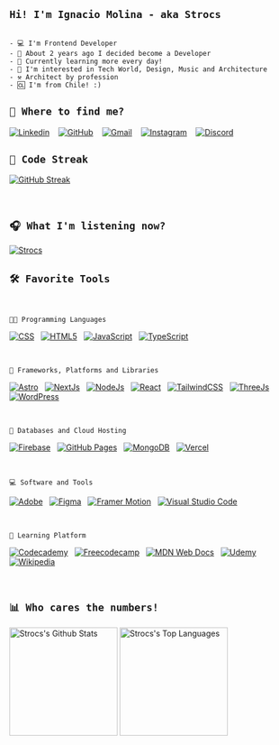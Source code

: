 ## `Hi! I'm Ignacio Molina - aka Strocs`

```

- 💻 I'm Frontend Developer
- 🚀 About 2 years ago I decided become a Developer
- 🏫 Currently learning more every day!
- 💖 I'm interested in Tech World, Design, Music and Architecture
- ⚒️ Architect by profession
- 🆑 I'm from Chile! :)

```

## `🫠 Where to find me?`

[![Linkedin](https://img.shields.io/badge/Linkedin-0077B5?style=for-the-badge&logo=linkedin&logoColor=white)](https://www.linkedin.com/in/igmolinap)
&nbsp;&nbsp;
[![GitHub](https://img.shields.io/badge/Github-100000?style=for-the-badge&logo=github&logoColor=white)](https://github.com/Strocs)
&nbsp;&nbsp;
[![Gmail](https://img.shields.io/badge/Gmail-D14836?style=for-the-badge&logo=gmail&logoColor=white)](mailto:strocsdev@gmail.com)
&nbsp;&nbsp;
[![Instagram](https://img.shields.io/badge/Instagram-%23E4405F.svg?style=for-the-badge&logo=Instagram&logoColor=white)](https://www.instagram.com/_strocs)
&nbsp;&nbsp;
[![Discord](https://img.shields.io/badge/Discord-%235865F2.svg?style=for-the-badge&logo=discord&logoColor=white)](https://discord.com/user/291358295145316352)

## `💪 Code Streak`

[![GitHub Streak](https://streak-stats.demolab.com?user=Strocs&theme=slateorange&hide_border=true&mode=weekly)](https://git.io/streak-stats)

<br/>

## `🎧 What I'm listening now?`

[![Strocs](https://spotify-github-profile.vercel.app/api/view?uid=strocs&cover_image=true&theme=compact&show_offline=false&background_color=121212&interchange=false)](https://spotify-github-profile.vercel.app/api/view?uid=strocs&redirect=true)

## `🛠️ Favorite Tools`

<br/>

`👨‍💻 Programming Languages`

<p>
  <a href="#"><img alt="CSS" src="https://img.shields.io/badge/css3-%231572B6.svg?style=flat-square&logo=css3&logoColor=white"></a>
  &nbsp;
  <a href="#"><img alt="HTML5" src="https://img.shields.io/badge/html5-%23E34F26.svg?style=flat-square&logo=html5&logoColor=white"></a>
  &nbsp;
  <a href="#"><img alt="JavaScript" src="https://img.shields.io/badge/javascript-%23323330.svg?style=flat-square&logo=javascript&logoColor=%23F7DF1E"></a>
  &nbsp;
  <a href="#"><img alt="TypeScript" src="https://img.shields.io/badge/typescript-%23007ACC.svg?style=flat-square&logo=typescript&logoColor=white"></a>
</p>
<br/>

`🤖 Frameworks, Platforms and Libraries`

<p>
  <a href="#"><img alt="Astro" src="https://img.shields.io/badge/astro-%232C2052.svg?style=flat-square&logo=astro&logoColor=white"></a>
  &nbsp;
  <a href="#"><img alt="NextJs" src="https://img.shields.io/badge/Next-black?style=flat-square&logo=next.js&logoColor=white"></a>
  &nbsp;
  <a href="#"><img alt="NodeJs" src="https://img.shields.io/badge/node.js-6DA55F?style=flat-square&logo=node.js&logoColor=white"></a>
  &nbsp;
  <a href="#"><img alt="React" src="https://img.shields.io/badge/react-%2320232a.svg?style=flat-square&logo=react&logoColor=%2361DAFB"></a>
  &nbsp;
  <a href="#"><img alt="TailwindCSS" src="https://img.shields.io/badge/tailwindcss-%2338B2AC.svg?style=flat-square&logo=tailwind-css&logoColor=white"></a>
  &nbsp;
  <a href="#"><img alt="ThreeJs" src="https://img.shields.io/badge/threejs-black?style=flat-square&logo=three.js&logoColor=white"></a>
  &nbsp;
  <a href="#"><img alt="WordPress" src="https://img.shields.io/badge/WordPress-%23117AC9.svg?style=flat-square&logo=WordPress&logoColor=white"></a>
</p>
<br/>

`🫙 Databases and Cloud Hosting`

<p>
  <a href="#"><img alt="Firebase" src="https://img.shields.io/badge/Firebase-039BE5?style=flat-square&logo=Firebase&logoColor=white"></a>
  &nbsp;
  <a href="#"><img alt="GitHub Pages" src="https://img.shields.io/badge/GitHub%20Pages-327FC7.svg?style=flat-square&logo=github&logoColor=white"></a>
  &nbsp;
  <a href="#"><img alt="MongoDB" src ="https://img.shields.io/badge/MongoDB-%234ea94b.svg?style=flat-square&logo=mongodb&logoColor=white"></a>
  &nbsp;
  <a href="#"><img alt="Vercel" src="https://img.shields.io/badge/vercel-%23000000.svg?style=flat-square&logo=vercel&logoColor=white"></a>
</p>
<br/>

`💻 Software and Tools`

<p>
  <a href="#"><img alt="Adobe" src="https://img.shields.io/badge/adobe-%23FF0000.svg?style=flat-square&logo=adobe&logoColor=white"></a>
  &nbsp;
  <a href="#"><img alt="Figma" src="https://img.shields.io/badge/figma-%23F24E1E.svg?style=flat-square&logo=figma&logoColor=white"></a>
  &nbsp;
  <a href="#"><img alt="Framer Motion" src="https://img.shields.io/badge/Framer-black?style=flat-square&logo=framer&logoColor=blue"></a>
  &nbsp;
  <a href="#"><img alt="Visual Studio Code" src="https://img.shields.io/badge/Visual%20Studio%20Code-0078d7.svg?style=flat-square&logo=visual-studio-code&logoColor=white"></a>
</p>
<br/>

`🏫 Learning Platform`

<p>
  <a href="#"><img alt="Codecademy" src="https://img.shields.io/badge/Codecademy-FFF0E5?style=flat-square&logo=codecademy&logoColor=1F243A"></a>
  &nbsp;
  <a href="#"><img alt="Freecodecamp" src="https://img.shields.io/badge/Freecodecamp-%23123.svg?&style=flat-square&logo=freecodecamp&logoColor=green"></a>
  &nbsp;
  <a href="#"><img alt="MDN Web Docs" src="https://img.shields.io/badge/MDN_Web_Docs-black?style=flat-square&logo=mdnwebdocs&logoColor=white"></a>
  &nbsp;
  <a href="#"><img alt="Udemy" src="https://img.shields.io/badge/Udemy-A435F0?style=flat-square&logo=Udemy&logoColor=white"></a>
  &nbsp;
  <a href="#"><img alt="Wikipedia" src="https://img.shields.io/badge/Wikipedia-%23000000.svg?style=flat-square&logo=wikipedia&logoColor=white"></a>
</p>

<br/>

## `📊 Who cares the numbers!`

<a href="https://github.com/anuraghazra/github-readme-stats"><img alt="Strocs's Github Stats" src="https://denvercoder1-github-readme-stats.vercel.app/api/?username=Strocs&show_icons=true&include_all_commits=true&count_private=true&theme=react&hide_border=true&bg_color=36393fFF&title_color=faa627&icon_color=faa627&border_radius=10" height="192px"/></a>
<a href="https://github.com/anuraghazra/github-readme-stats"><img alt="Strocs's Top Languages" src="https://denvercoder1-github-readme-stats.vercel.app/api/top-langs/?username=Strocs&langs_count=8&layout=compact&theme=react&card_width=250&hide_border=true&bg_color=36393fFF&title_color=faa627&icon_color=faa627&border_radius=10" height="192px"/></a>
